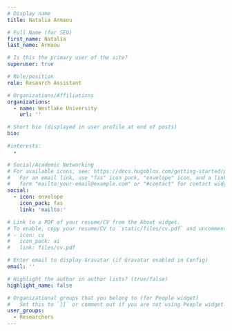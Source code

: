 ```yaml
---
# Display name
title: Natalia Armaou

# Full Name (for SEO)
first_name: Natalia
last_name: Armaou

# Is this the primary user of the site?
superuser: true

# Role/position
role: Research Assistant

# Organizations/Affiliations
organizations:
  - name: Westlake University
    url: ''

# Short bio (displayed in user profile at end of posts)
bio: 

#interests:
  - 

# Social/Academic Networking
# For available icons, see: https://docs.hugoblox.com/getting-started/page-builder/#icons
#   For an email link, use "fas" icon pack, "envelope" icon, and a link in the
#   form "mailto:your-email@example.com" or "#contact" for contact widget.
social:
  - icon: envelope
    icon_pack: fas
    link: 'mailto:'

# Link to a PDF of your resume/CV from the About widget.
# To enable, copy your resume/CV to `static/files/cv.pdf` and uncomment the lines below.
# - icon: cv
#   icon_pack: ai
#   link: files/cv.pdf

# Enter email to display Gravatar (if Gravatar enabled in Config)
email: ''

# Highlight the author in author lists? (true/false)
highlight_name: false

# Organizational groups that you belong to (for People widget)
#   Set this to `[]` or comment out if you are not using People widget.
user_groups:
  - Researchers
---
```

